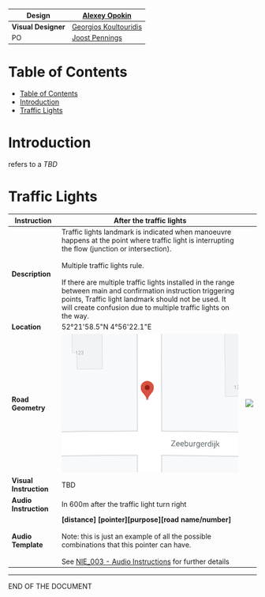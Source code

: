| **Design** | [Alexey Opokin](https://tomtom.atlassian.net/wiki/people/70121:e8cb7861-9079-4b92-b96d-bfe8cd882680?ref=confluence) |
|---|---|
| **Visual Designer** | [Georgios Koultouridis](https://tomtom.atlassian.net/wiki/people/5be2fd44649a737c2342afbe?ref=confluence) |
| PO | [Joost Pennings](https://tomtom.atlassian.net/wiki/people/712020:a6d50cb1-97be-4a9a-a279-3fbb3e2e1799?ref=confluence) |


Table of Contents
=================


*   [Table of Contents](#Landmark-TrafficLight-TableofContents)
*   [Introduction](#Landmark-TrafficLight-Introduction)
*   [Traffic Lights](#Landmark-TrafficLight-TrafficLights)

  

**Introduction**
================

refers to a _TBD_

  

  

**Traffic Lights**  
====================

| **Instruction** | After the traffic lights                                                                                                                                                                                                                                                                                                                                                                                                       |  |
|---|--------------------------------------------------------------------------------------------------------------------------------------------------------------------------------------------------------------------------------------------------------------------------------------------------------------------------------------------------------------------------------------------------------------------------------|---|
| **Description** | Traffic lights landmark is indicated when manoeuvre happens at the point where traffic light is interrupting the flow (junction or intersection). <br/><br/>    Multiple traffic lights rule.<br/> <br/> If there are multiple traffic lights installed in the range between main and confirmation instruction triggering points, Traffic light landmark should not be used. It will create confusion due to multiple traffic lights on the way. |  |
| **Location** | 52°21'58\.5"N 4°56'22\.1"E                                                                                                                                                                                                                                                                                                                                                                                                     |  |
| **Road Geometry** | ![](images/157711146.png)                                                                                                                                                                                                                                                                                                                                                                                                   | ![](images/157711147.png) |
| **Visual Instruction** | TBD                                                                                                                                                                                                                                                                                                                                                                                                                            |  |
| **Audio Instruction** | In 600m after the traffic light turn right                                                                                                                                                                                                                                                                                                                                                                                     |  |
| **Audio Template** | **\[distance] \[pointer]\[purpose]\[road name/number]**<br/><br/>  Note: this is just an example of all the possible combinations that this pointer can have.<br/> <br/> See [NIE\_003 \- Audio Instructions](https://tomtom.atlassian.net/wiki/display/FlaminGO/NIE_003+-+Audio+Instructions?src=contextnavpagetreemode) for further details                                                                                                         |

  

  

  

  

  

  

* * *

END OF THE DOCUMENT